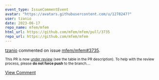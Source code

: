 ```yaml
---
event_type: IssueCommentEvent
avatar: "https://avatars.githubusercontent.com/u/1278247?"
user: tzanio
date: 2023-06-17
repo_name: mfem/mfem
html_url: https://github.com/mfem/mfem/pull/3735
repo_url: https://github.com/mfem/mfem
---
```


<a href='https://github.com/tzanio' target='_blank'>tzanio</a> commented on issue <a href='https://github.com/mfem/mfem/pull/3735' target='_blank'>mfem/mfem#3735</a>.

<small>This PR is now [under review](https://github.com/mfem/mfem/blob/master/CONTRIBUTING.md#pull-requests) (see the table in the PR description). To help with the review process, please **do not force push** to the branch....</small>

<a href='https://github.com/mfem/mfem/pull/3735' target='_blank'>View Comment</a>